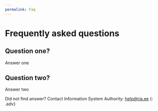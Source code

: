 ```yaml
---
permalink: Faq
---
```


# Frequently asked questions

## Question one?

Answer one

## Question two?

Answer two


Did not find answer? Contact Information System Authority: help@ria.ee
{: .adv}
